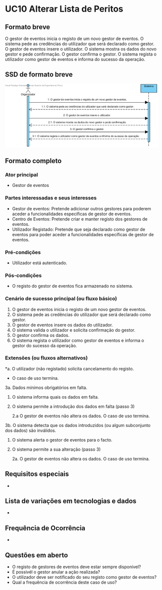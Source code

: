 # UC10 Alterar Lista de Peritos
##	Formato breve
O gestor de eventos inicia o registo de um novo gestor de eventos.
O sistema pede as credências do utilizador que será declarado como gestor.
O gestor de eventos insere o utilizador.
O sistema mostra os dados do novo gestor e pede confirmação.
O gestor confirma o gestor.
O sistema regista o utilizador como gestor de eventos e informa do sucesso da operação.

##	SSD de formato breve
![SSD_UC8.png](../../Imagens/SSD_UC8.png)

##	Formato completo

### Ator principal
* Gestor de eventos

### Partes interessadas e seus interesses
+ Gestor de eventos: Pretende adicionar outros gestores para poderem aceder a funcionalidades específicas de gestor de eventos.
+ Centro de Eventos: Pretende criar e manter registo dos gestores de eventos.
+ Utilizador Registado: Pretende que seja declarado como gestor de eventos para poder aceder a funcionalidades específicas de gestor de eventos.

### Pré-condições
+ Utilizador está autenticado.

### Pós-condições
* O registo do gestor de eventos fica armazenado no sistema.

### Cenário de sucesso principal (ou fluxo básico)
1. O gestor de eventos inicia o registo de um novo gestor de eventos.
2. O sistema pede as credências do utilizador que será declarado como gestor.
3. O gestor de eventos insere os dados do utilizador.
4. O sistema valida o utilizador e solicita confirmação do gestor.
5. O gestor confirma os dados.
6. O sistema regista o utilizador como gestor de eventos e informa o gestor do sucesso da operação.

### Extensões (ou fluxos alternativos)
\*a. O utilizador (não registado) solicita cancelamento do registo.

+ O caso de uso termina.

3a. Dados mínimos obrigatórios em falta.

1. O sistema informa quais os dados em falta.
2. O sistema permite a introdução dos dados em falta (passo 3)

    2.a O gestor de eventos não altera os dados. O caso de uso termina.


3b. O sistema detecta que os dados introduzidos (ou algum subconjunto dos dados) são inválidos.

1. O sistema alerta o gestor de eventos para o facto.
2. O sistema permite a sua alteração (passo 3)

    2a. O  gestor de eventos não altera os dados. O caso de uso termina.


## Requisitos especiais
*

## Lista de variações em tecnologias e dados
*

## Frequência de Ocorrência
*

## Questões em aberto
+ O registo de gestores de eventos deve estar sempre disponível?
+ É possivél o gestor anular a ação realizada?
+ O utilizador deve ser notificado do seu registo como gestor de eventos?
+ Qual a frequência de ocorrência deste caso de uso?

